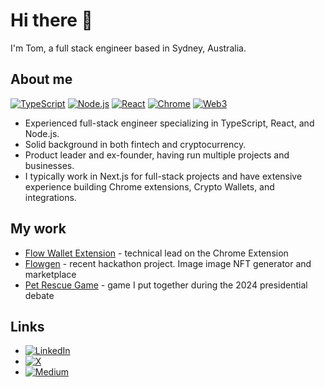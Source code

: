 # Hi there 👋

I'm Tom, a full stack engineer based in Sydney, Australia.

## About me

<a href="https://www.typescriptlang.org/" target="_blank"><img src="https://img.shields.io/badge/typescript-%23007ACC.svg?style=flat&logo=typescript&logoColor=white" alt="TypeScript"></a> <a href="https://nodejs.org/" target="_blank"><img src="https://img.shields.io/badge/node.js-339933?style=flat&logo=nodedotjs&logoColor=white" alt="Node.js"></a> <a href="https://react.dev/" target="_blank"><img src="https://img.shields.io/badge/react-%2320232a.svg?style=flat&logo=react&logoColor=%2361DAFB" alt="React"></a> <a href="https://developer.chrome.com/docs/extensions" target="_blank"><img src="https://img.shields.io/badge/Chrome-4285F4?style=flat&logo=google-chrome&logoColor=white" alt="Chrome"></a> <a href="https://ethereum.org/en/web3/" target="_blank"><img src="https://img.shields.io/badge/web3-%235B5194.svg?style=flat&logo=web3dotjs&logoColor=white" alt="Web3"></a>

- Experienced full-stack engineer specializing in TypeScript, React, and Node.js.
- Solid background in both fintech and cryptocurrency.
- Product leader and ex-founder, having run multiple projects and businesses.
- I typically work in Next.js for full-stack projects and have extensive experience building Chrome extensions, Crypto Wallets, and integrations.

## My work

- [Flow Wallet Extension](https://github.com/onflow/FRW-Extension) - technical lead on the Chrome Extension
- [Flowgen](https://github.com/onflow/flowgen) - recent hackathon project. Image image NFT generator and marketplace
- [Pet Rescue Game](https://github.com/tombeckenham/pet-rescue-game) - game I put together during the 2024 presidential debate

## Links

- <a href="https://www.linkedin.com/in/tombeckenham/" target="_blank"><img src="https://img.shields.io/badge/linkedin-%230077B5.svg?style=flat&logo=linkedin&logoColor=white" alt="LinkedIn"></a>
- <a href="https://x.com/tombeckenham" target="_blank"><img src="https://img.shields.io/badge/X-000000?style=flat&logo=x&logoColor=white" alt="X"></a>
- <a href="https://medium.com/@tombeckenham" target="_blank"><img src="https://img.shields.io/badge/Medium-12100E?style=flat&logo=medium&logoColor=white" alt="Medium"></a>
